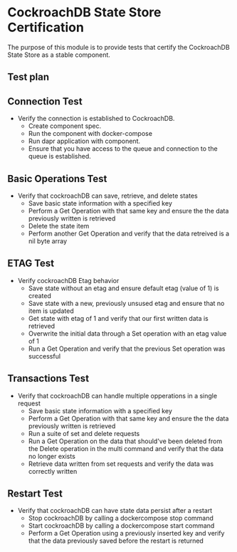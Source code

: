 # CockroachDB State Store Certification

The purpose of this module is to provide tests that certify the CockroachDB State Store as a stable component.

## Test plan

## Connection Test
* Verify the connection is established to CockroachDB.
    * Create component spec.
    * Run the component with docker-compose
    * Run dapr application with component.
    * Ensure that you have access to the queue and connection to the queue is established.

## Basic Operations Test
* Verify that cockroachDB can save, retrieve, and delete states
    * Save basic state information with a specified key
    * Perform a Get Operation with that same key and ensure the the data previously written is retrieved
    * Delete the state item
    * Perform another Get Operation and verify that the data retreived is a nil byte array


## ETAG Test
* Verify cockroachDB Etag behavior
    * Save state without an etag and ensure default etag (value of 1) is created
    * Save state with a new, previously unsused etag and ensure that no item is updated
    * Get state with etag of 1 and verify that our first written data is retrieved
    * Overwrite the initial data through a Set operation with an etag value of 1
    * Run a Get Operation and verify that the previous Set operation was successful

## Transactions Test
* Verify that cockroachDB can handle multiple opperations in a single request
    * Save basic state information with a specified key
    * Perform a Get Operation with that same key and ensure the the data previously written is retrieved
    * Run a suite of set and delete requests
    * Run a Get Operation on the data that should've been deleted from the Delete operation in the multi command and verify that the data no longer exists
    * Retrieve data written from set requests and verify the data was correctly written

## Restart Test
* Verify that cockroachDB can have state data persist after a restart
    * Stop cockroachDB by calling a dockercompose stop command
    * Start cockroachDB by calling a dockercompose start command
    * Perform a Get Operation using a previously inserted key and verify that the data previously saved before the restart is returned